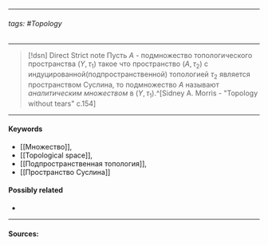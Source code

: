 ***
###### tags: #Topology  
***
>[!dsn] Direct Strict note
>Пусть $A$ - подмножество топологического пространства $(Y,\tau_{1})$ такое что пространство $(A,\tau_{2})$ c индуцированной(подпространственной) топологией $\tau_{2}$ является пространством Суслина, то подмножество $A$ называют *аналитическим множеством* в $(Y,\tau_{1})$.^[Sidney A. Morris - "Topology without tears" c.154]
***
#### Keywords
- [[Множество]],
- [[Topological space]],
- [[Подпространственная топология]],
- [[Пространство Суслина]]
#### Possibly related
- 
***
#### Sources: